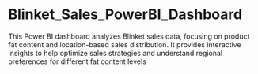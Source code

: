 # Blinket_Sales_PowerBI_Dashboard
This Power BI dashboard analyzes Blinket sales data, focusing on product fat content and location-based sales distribution. It provides interactive insights to help optimize sales strategies and understand regional preferences for different fat content levels
